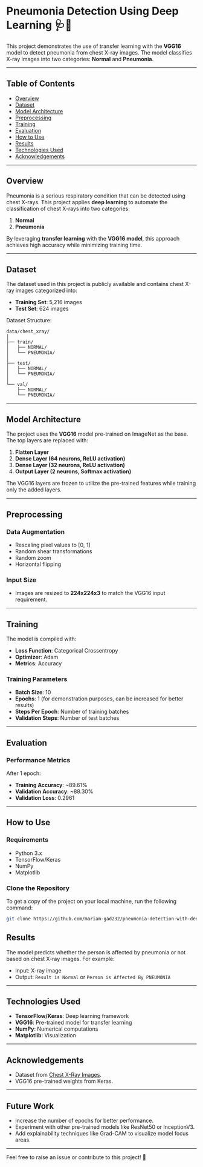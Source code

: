 
# Pneumonia Detection Using Deep Learning 🩺🧠

This project demonstrates the use of transfer learning with the **VGG16** model to detect pneumonia from chest X-ray images. The model classifies X-ray images into two categories: **Normal** and **Pneumonia**.

---

## Table of Contents
- [Overview](#overview)
- [Dataset](#dataset)
- [Model Architecture](#model-architecture)
- [Preprocessing](#preprocessing)
- [Training](#training)
- [Evaluation](#evaluation)
- [How to Use](#how-to-use)
- [Results](#results)
- [Technologies Used](#technologies-used)
- [Acknowledgements](#acknowledgements)

---

## Overview

Pneumonia is a serious respiratory condition that can be detected using chest X-rays. This project applies **deep learning** to automate the classification of chest X-rays into two categories:
1. **Normal** 
2. **Pneumonia**

By leveraging **transfer learning** with the **VGG16 model**, this approach achieves high accuracy while minimizing training time.

---

## Dataset

The dataset used in this project is publicly available and contains chest X-ray images categorized into:
- **Training Set**: 5,216 images
- **Test Set**: 624 images

Dataset Structure:
```
data/chest_xray/
│
├── train/
│   ├── NORMAL/
│   └── PNEUMONIA/
│
├── test/
│   ├── NORMAL/
│   └── PNEUMONIA/
│
└── val/
    ├── NORMAL/
    └── PNEUMONIA/
```

---

## Model Architecture

The project uses the **VGG16** model pre-trained on ImageNet as the base. The top layers are replaced with:
1. **Flatten Layer**
2. **Dense Layer (64 neurons, ReLU activation)**
3. **Dense Layer (32 neurons, ReLU activation)**
4. **Output Layer (2 neurons, Softmax activation)**

The VGG16 layers are frozen to utilize the pre-trained features while training only the added layers.

---

## Preprocessing

### **Data Augmentation**
- Rescaling pixel values to [0, 1]
- Random shear transformations
- Random zoom
- Horizontal flipping

### **Input Size**
- Images are resized to **224x224x3** to match the VGG16 input requirement.

---

## Training

The model is compiled with:
- **Loss Function**: Categorical Crossentropy
- **Optimizer**: Adam
- **Metrics**: Accuracy

### **Training Parameters**
- **Batch Size**: 10
- **Epochs**: 1 (for demonstration purposes, can be increased for better results)
- **Steps Per Epoch**: Number of training batches
- **Validation Steps**: Number of test batches

---

## Evaluation

### **Performance Metrics**
After 1 epoch:
- **Training Accuracy**: ~89.61%
- **Validation Accuracy**: ~88.30%
- **Validation Loss**: 0.2961

---

## How to Use

### **Requirements**
- Python 3.x
- TensorFlow/Keras
- NumPy
- Matplotlib

### Clone the Repository

To get a copy of the project on your local machine, run the following command:

```bash
git clone https://github.com/mariam-gad232/pneumonia-detection-with-deep-learning.git
```

## Results

The model predicts whether the person is affected by pneumonia or not based on chest X-ray images. For example:
- Input: X-ray image
- Output: `Result is Normal` or `Person is Affected By PNEUMONIA`

---

## Technologies Used

- **TensorFlow/Keras**: Deep learning framework
- **VGG16**: Pre-trained model for transfer learning
- **NumPy**: Numerical computations
- **Matplotlib**: Visualization

---

## Acknowledgements

- Dataset from [Chest X-Ray Images](https://www.kaggle.com/paultimothymooney/chest-xray-pneumonia).
- VGG16 pre-trained weights from Keras.

---

## Future Work

- Increase the number of epochs for better performance.
- Experiment with other pre-trained models like ResNet50 or InceptionV3.
- Add explainability techniques like Grad-CAM to visualize model focus areas.

------
Feel free to raise an issue or contribute to this project! 🚀

